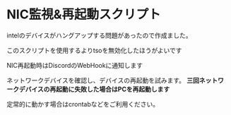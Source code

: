# NIC監視&再起動スクリプト

intelのデバイスがハングアップする問題があったので作成ました。

このスクリプトを使用するよりtsoを無効化したほうがよいです

NIC再起動時はDiscordのWebHookに通知します

ネットワークデバイスを確認し、デバイスの再起動を試みます。
**三回ネットワークデバイスの再起動に失敗した場合はPCを再起動します**

定常的に動かす場合はcrontabなどをご利用ください。
